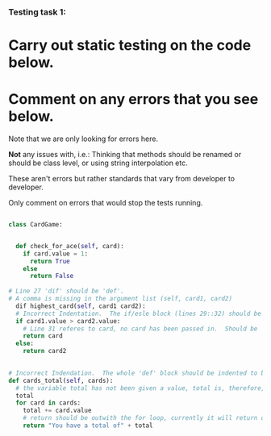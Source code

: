 ### Testing task 1:

# Carry out static testing on the code below.
# Comment on any errors that you see below.

Note that we are only looking for errors here.

**Not** any issues with, i.e.: 
Thinking that methods should be renamed or should be class level, or using string interpolation etc. 

These aren't errors but rather standards that vary from developer to developer. 

Only comment on errors that would stop the tests running.

```python

class CardGame:


  def check_for_ace(self, card):
    if card.value = 1:
      return True
    else
      return False
   
# Line 27 'dif' should be 'def'.  
# A comma is missing in the argument list (self, card1, card2)
  dif highest_card(self, card1 card2):
  # Incorrect Indentation.  The if/esle block (lines 29::32) should be indented to be within the Def block.
  if card1.value > card2.value:
    # Line 31 referes to card, no card has been passed in.  Should be 'card1'
    return card
  else:
    return card2
  

# Incorrect Indendation.  The whole 'def' block should be indented to be within class CardGame.  This would cause an error as 'self' is passed as the first property.
def cards_total(self, cards):
  # the variable total has not been given a value, total is, therefore, not defined.  
  total
  for card in cards:
    total += card.value
    # return should be outwith the for loop, currently it will return on the first iteration of the loop and return to the calling function.
    return "You have a total of" + total
  
```
